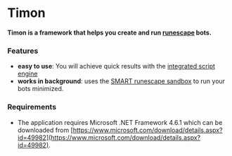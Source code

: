 # Timon #

**Timon is a framework that helps you create and run [runescape](http://www.runescape.com/) bots.**

### Features
* **easy to use**: You will achieve quick results with the [integrated script engine](https://github.com/Arcitectus/Timon/wiki/Script-Engine)
* **works in background**: uses the [SMART runescape sandbox](https://github.com/BenLand100/SMART) to run your bots minimized.

### Requirements
* The application requires Microsoft .NET Framework 4.6.1 which can be downloaded from [https://www.microsoft.com/download/details.aspx?id=49982](https://www.microsoft.com/download/details.aspx?id=49982).
